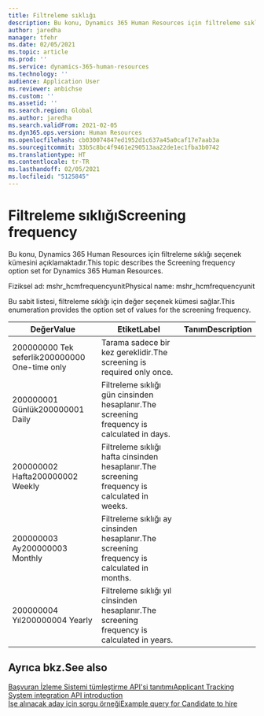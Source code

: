 ```yaml
---
title: Filtreleme sıklığı
description: Bu konu, Dynamics 365 Human Resources için filtreleme sıklığı seçenek kümesini açıklamaktadır.
author: jaredha
manager: tfehr
ms.date: 02/05/2021
ms.topic: article
ms.prod: ''
ms.service: dynamics-365-human-resources
ms.technology: ''
audience: Application User
ms.reviewer: anbichse
ms.custom: ''
ms.assetid: ''
ms.search.region: Global
ms.author: jaredha
ms.search.validFrom: 2021-02-05
ms.dyn365.ops.version: Human Resources
ms.openlocfilehash: cb030074847ed1952d1c637a45a0caf17e7aab3a
ms.sourcegitcommit: 33b5c8bc4f9461e290513aa22de1ec1fba3b0742
ms.translationtype: HT
ms.contentlocale: tr-TR
ms.lasthandoff: 02/05/2021
ms.locfileid: "5125845"
---
```

# <a name="screening-frequency"></a><span data-ttu-id="d5b16-103">Filtreleme sıklığı</span><span class="sxs-lookup"><span data-stu-id="d5b16-103">Screening frequency</span></span>

<span data-ttu-id="d5b16-104">Bu konu, Dynamics 365 Human Resources için filtreleme sıklığı seçenek kümesini açıklamaktadır.</span><span class="sxs-lookup"><span data-stu-id="d5b16-104">This topic describes the Screening frequency option set for Dynamics 365 Human Resources.</span></span>

<span data-ttu-id="d5b16-105">Fiziksel ad: mshr_hcmfrequencyunit</span><span class="sxs-lookup"><span data-stu-id="d5b16-105">Physical name: mshr_hcmfrequencyunit</span></span>

<span data-ttu-id="d5b16-106">Bu sabit listesi, filtreleme sıklığı için değer seçenek kümesi sağlar.</span><span class="sxs-lookup"><span data-stu-id="d5b16-106">This enumeration provides the option set of values for the screening frequency.</span></span> 

| <span data-ttu-id="d5b16-107">Değer</span><span class="sxs-lookup"><span data-stu-id="d5b16-107">Value</span></span> | <span data-ttu-id="d5b16-108">Etiket</span><span class="sxs-lookup"><span data-stu-id="d5b16-108">Label</span></span> | <span data-ttu-id="d5b16-109">Tanım</span><span class="sxs-lookup"><span data-stu-id="d5b16-109">Description</span></span> |
| --- | --- | --- |
| <span data-ttu-id="d5b16-110">200000000 Tek seferlik</span><span class="sxs-lookup"><span data-stu-id="d5b16-110">200000000 One-time only</span></span> | <span data-ttu-id="d5b16-111">Tarama sadece bir kez gereklidir.</span><span class="sxs-lookup"><span data-stu-id="d5b16-111">The screening is required only once.</span></span> |
| <span data-ttu-id="d5b16-112">200000001 Günlük</span><span class="sxs-lookup"><span data-stu-id="d5b16-112">200000001 Daily</span></span> | <span data-ttu-id="d5b16-113">Filtreleme sıklığı gün cinsinden hesaplanır.</span><span class="sxs-lookup"><span data-stu-id="d5b16-113">The screening frequency is calculated in days.</span></span> |
| <span data-ttu-id="d5b16-114">200000002 Hafta</span><span class="sxs-lookup"><span data-stu-id="d5b16-114">200000002 Weekly</span></span> | <span data-ttu-id="d5b16-115">Filtreleme sıklığı hafta cinsinden hesaplanır.</span><span class="sxs-lookup"><span data-stu-id="d5b16-115">The screening frequency is calculated in weeks.</span></span> |
| <span data-ttu-id="d5b16-116">200000003 Ay</span><span class="sxs-lookup"><span data-stu-id="d5b16-116">200000003 Monthly</span></span> | <span data-ttu-id="d5b16-117">Filtreleme sıklığı ay cinsinden hesaplanır.</span><span class="sxs-lookup"><span data-stu-id="d5b16-117">The screening frequency is calculated in months.</span></span> |
| <span data-ttu-id="d5b16-118">200000004 Yıl</span><span class="sxs-lookup"><span data-stu-id="d5b16-118">200000004 Yearly</span></span> | <span data-ttu-id="d5b16-119">Filtreleme sıklığı yıl cinsinden hesaplanır.</span><span class="sxs-lookup"><span data-stu-id="d5b16-119">The screening frequency is calculated in years.</span></span> |

## <a name="see-also"></a><span data-ttu-id="d5b16-120">Ayrıca bkz.</span><span class="sxs-lookup"><span data-stu-id="d5b16-120">See also</span></span>

[<span data-ttu-id="d5b16-121">Başvuran İzleme Sistemi tümleştirme API'si tanıtımı</span><span class="sxs-lookup"><span data-stu-id="d5b16-121">Applicant Tracking System integration API introduction</span></span>](hr-admin-integration-ats-api-introduction.md)<br>
[<span data-ttu-id="d5b16-122">İşe alınacak aday için sorgu örneği</span><span class="sxs-lookup"><span data-stu-id="d5b16-122">Example query for Candidate to hire</span></span>](hr-admin-integration-ats-api-candidate-to-hire-example-query.md)

